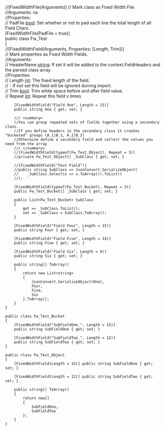 ﻿ //[FixedWidthFile(Arguments)]
    //  Mark class as Fixed Width File.   
    //Arguments: na   
    //Properties:   
    //  PadFile [bool](true): Set whether or not to pad each line the total length of all Field Chars.   
    [FixedWidthFile(PadFile = true)]   
    public class Fw_Test   
    {   
        //[FixedWidthField(Arguments, Properties: [Length, Trim])]   
        //  Mark properties as Fixed Width Fields.   
        //Arguments:   
        //  HeaderName [string](null): If set it will be added to the context.FieldHeaders and the parsed class array.   
        //Properties:    
        //  Length [int](null): The fixed length of the field.   
        //  - If not set this field will be ignored durring import.   
        //  Trim [bool](true): Trim white space before and after field value.   
        //  Repeat [int](null): Repeat this field x times   
   
        [FixedWidthField("Field One", Length = 15)]   
        public string One { get; set; }   

        /// <summary>   
        //You can group repeated sets of fields together using a secondary class.
        //If you define headers in the secondary class it creates "bucketed" groups (A_1|B_1, A_2|B_2)
        //Otherwise define a secondary field and collect the values you need from the array
        /// </summary>
        //[FixedWidthField(typeof(Fw_Test_Object), Repeat = 3)]
        //private Fw_Test_Object[] _SubClass { get; set; }

        //[FixedWidthField("Test Field")]
        //public string SubClass => JsonConvert.SerializeObject(
        //    _SubClass.Select(x => x.ToArray()).ToList()
        //);

        [FixedWidthField(typeof(Fw_Test_Bucket), Repeat = 3)]
        public Fw_Test_Bucket[] _SubClass { get; set; }

        public List<Fw_Test_Bucket> SubClass
        {
            get => _SubClass.ToList();
            set => _SubClass = SubClass.ToArray();
        }

        [FixedWidthField("Field Four", Length = 15)]
        public string Four { get; set; }

        [FixedWidthField("Field Five", Length = 14)]
        public string Five { get; set; }

        [FixedWidthField("Field Six", Length = 9)]
        public string Six { get; set; }

        public string[] ToArray()
        {
            return new List<string>
            {
                JsonConvert.SerializeObject(One),
                Four,
                Five,
                Six
            }.ToArray();
        }
    }

    public class Fw_Test_Bucket
    {
        [FixedWidthField("SubFieldOne_", Length = 15)]
        public string SubFieldOne { get; set; }

        [FixedWidthField("SubFieldTwo_", Length = 12)]
        public string SubFieldTwo { get; set; }
    }

    public class Fw_Test_Object
    {
        [FixedWidthField(Length = 15)] public string SubFieldOne { get; set; }

        [FixedWidthField(Length = 12)] public string SubFieldTwo { get; set; }

        public string[] ToArray()
        {
            return new[]
            {
                SubFieldOne,
                SubFieldTwo
            };
        }
    }
